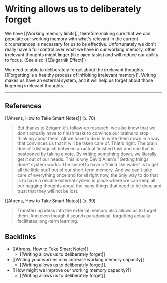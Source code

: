 # Writing allows us to deliberately forget
We have [[Working memory limits]], therefore making sure that we can populate our working memory with what's relevant in the current circumstances is necessary for us to be effective. Unfortunately we don't really have a full control over what we have in our working memory, other irrelevant thoughts might linger (like open tasks) and will reduce our ability to focus. (See also: [[Zeigarnik Effect]])

We need to able to deliberately forget about the irrelevant thoughts. [[Forgetting is a healthy process of inhibiting irrelevant memory]]. Writing makes us have an external system, and it will help us forget about those lingering irrelevant thoughts.

- - -
## References
[[Ahrens, How to Take Smart Notes]] (p. 70)
> But thanks to Zeigarnik's follow-up research, we also know that we don't actually have to finish tasks to convince our brains to stop thinking about them. All we have to do is to write them down in a way that convinces us that it will be taken care of. That's right: The brain doesn't distinguish between an actual finished task and one that is postponed by taking a note. By writing something down, we literally get it out of our heads. This is why David Allen's "Getting things done" system works: The secret to have a "mind like water" is to get all the little stuff out of our short-term memory. And we can't take care of everything once and for all right now, the only way to do that is to have a reliable external system in place where we can keep all our nagging thoughts about the many things that need to be done and trust that they will not be lost.

[[Ahrens, How to Take Smart Notes]] (p. 99)
> Transferring ideas into the external memory also allows us to forget them. And even though it sounds paradoxical, forgetting actually facilitates long-term learning.

## Backlinks
* [[Ahrens, How to Take Smart Notes]]
	* [[Writing allows us to deliberately forget]]
* [[Writing your worries may increase working memory capacity]]
	* [[Writing allows us to deliberately forget]].
* [[How might we improve our working memory capacity?]]
	* [[Writing allows us to deliberately forget]]

<!-- #evergreen #thinking -->

<!-- {BearID:7C28BA1F-D6C5-4DEC-9CC9-FC63FEFE96E3-44697-0000281C036723F7} -->
